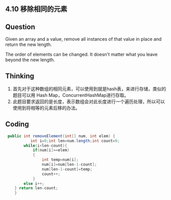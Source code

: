 ## 4.10 移除相同的元素



## Question

Given an array and a value, remove all instances of that value in place and return the new length.

The order of elements can be changed. It doesn't matter what you leave beyond the new length.



## Thinking

1. 首先对于这种数组的相同元素，可以使用到就是hash表，来进行存储，类似的题目可以用 Hash Map，ConcurrentHashMap进行存取。
2. 此题目要求返回的是长度，表示数组会对此长度进行一个遍历处理，所以可以使用到将相等的元素后移的办法。

## Coding

```java
 public int removeElement(int[] num, int elem) {
           int i=0;int len=num.length;int count=0;
        while(i<len-count){
            if(num[i]==elem)
            {
                int temp=num[i];
                num[i]=num[len-1-count];
                num[len-1-count]=temp;
                count++;
            }
        else i++;
    } return len-count;
    }
```



